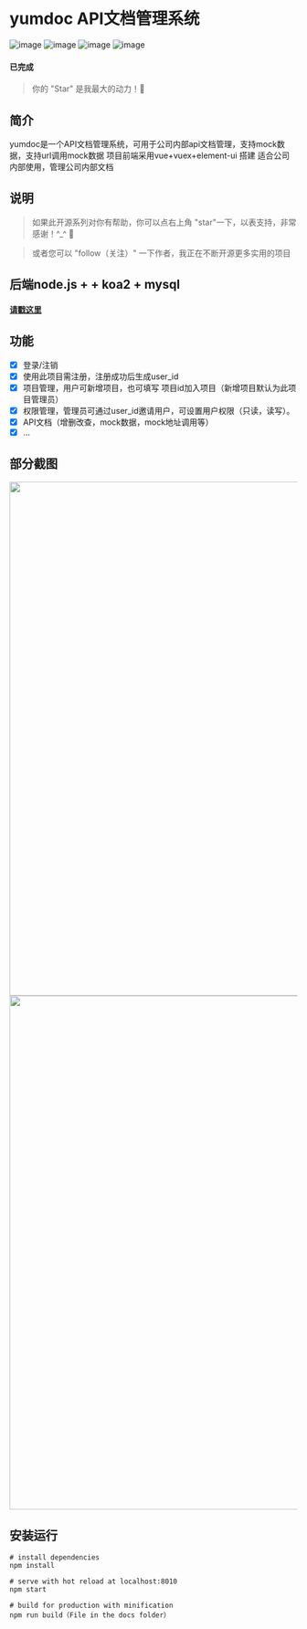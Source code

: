 # yumdoc API文档管理系统

![image](https://img.shields.io/badge/vue-2.5.2-blue.svg)
![image](https://img.shields.io/badge/vue--router-3.0.1-blue.svg)
![image](https://img.shields.io/badge/vuex-3.0.1-blue.svg)
![image](https://img.shields.io/badge/element--ui-1.4.7-blue.svg)

#### 已完成
> 你的 "Star" 是我最大的动力！🌹

## 简介

yumdoc是一个API文档管理系统，可用于公司内部api文档管理，支持mock数据，支持url调用mock数据
项目前端采用vue+vuex+element-ui 搭建
适合公司内部使用，管理公司内部文档

## 说明
> 如果此开源系列对你有帮助，你可以点右上角 "star"一下，以表支持，非常感谢！^_^ 🌹

> 或者您可以 "follow（关注）" 一下作者，我正在不断开源更多实用的项目


## 后端node.js +  + koa2 + mysql
#### [请戳这里](https://github.com/Johnnyjintao/yumdoc-server)


## 功能
- [x] 登录/注销
- [x] 使用此项目需注册，注册成功后生成user_id
- [x] 项目管理，用户可新增项目，也可填写 项目id加入项目（新增项目默认为此项目管理员）
- [x] 权限管理，管理员可通过user_id邀请用户，可设置用户权限（只读，读写）。
- [x] API文档（增删改查，mock数据，mock地址调用等）
- [x] ...

## 部分截图
<img src="https://johnnyjintao.github.io/resume/static/yumdoc01.png" width="900px" style="max-width: 100%;"/>
<img src="https://johnnyjintao.github.io/resume/static/yumdoc02.png" width="900px" style="max-width: 100%;"/>



## 安装运行

```
# install dependencies
npm install

# serve with hot reload at localhost:8010
npm start

# build for production with minification
npm run build（File in the docs folder）
```

